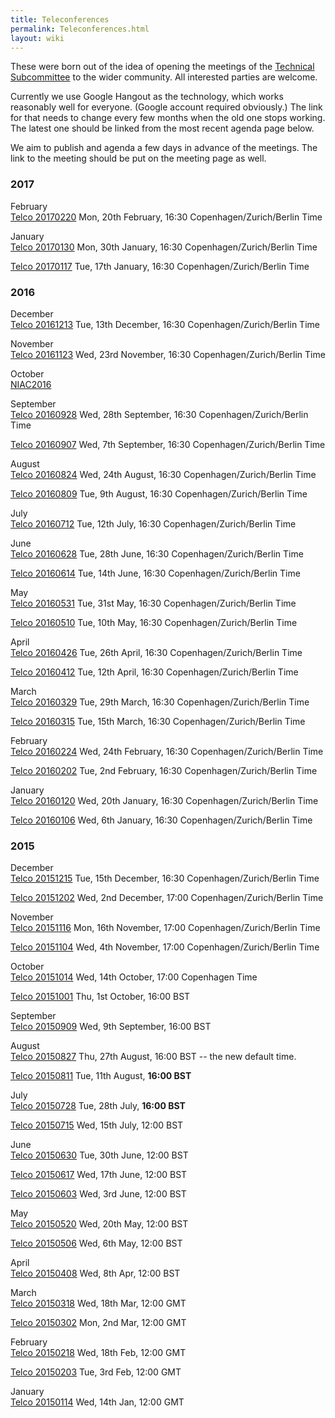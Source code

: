 ```yaml
---
title: Teleconferences
permalink: Teleconferences.html
layout: wiki
---
```


These were born out of the idea of opening the meetings of the
[Technical Subcommittee](Technical_Subcommittee.html "wikilink") to the wider
community. All interested parties are welcome.

Currently we use Google Hangout as the technology, which works
reasonably well for everyone. (Google account required obviously.) The
link for that needs to change every few months when the old one stops
working. The latest one should be linked from the most recent agenda
page below.

We aim to publish and agenda a few days in advance of the meetings. The
link to the meeting should be put on the meeting page as well.

### 2017

February  
[Telco 20170220](Telco_20170220.html "wikilink") Mon, 20th February, 16:30
Copenhagen/Zurich/Berlin Time

January  
[Telco 20170130](Telco_20170130.html "wikilink") Mon, 30th January, 16:30
Copenhagen/Zurich/Berlin Time

[Telco 20170117](Telco_20170117.html "wikilink") Tue, 17th January, 16:30
Copenhagen/Zurich/Berlin Time

### 2016

December  
[Telco 20161213](Telco_20161213.html "wikilink") Tue, 13th December, 16:30
Copenhagen/Zurich/Berlin Time

November  
[Telco 20161123](Telco_20161123.html "wikilink") Wed, 23rd November, 16:30
Copenhagen/Zurich/Berlin Time

October  
[NIAC2016](NIAC2016.html "wikilink")

September  
[Telco 20160928](Telco_20160928.html "wikilink") Wed, 28th September, 16:30
Copenhagen/Zurich/Berlin Time

[Telco 20160907](Telco_20160907.html "wikilink") Wed, 7th September, 16:30
Copenhagen/Zurich/Berlin Time

August  
[Telco 20160824](Telco_20160824.html "wikilink") Wed, 24th August, 16:30
Copenhagen/Zurich/Berlin Time

[Telco 20160809](Telco_20160809.html "wikilink") Tue, 9th August, 16:30
Copenhagen/Zurich/Berlin Time

July  
[Telco 20160712](Telco_20160712.html "wikilink") Tue, 12th July, 16:30
Copenhagen/Zurich/Berlin Time

June  
[Telco 20160628](Telco_20160628.html "wikilink") Tue, 28th June, 16:30
Copenhagen/Zurich/Berlin Time

[Telco 20160614](Telco_20160614.html "wikilink") Tue, 14th June, 16:30
Copenhagen/Zurich/Berlin Time

May  
[Telco 20160531](Telco_20160531.html "wikilink") Tue, 31st May, 16:30
Copenhagen/Zurich/Berlin Time

[Telco 20160510](Telco_20160510.html "wikilink") Tue, 10th May, 16:30
Copenhagen/Zurich/Berlin Time

April  
[Telco 20160426](Telco_20160426.html "wikilink") Tue, 26th April, 16:30
Copenhagen/Zurich/Berlin Time

[Telco 20160412](Telco_20160412.html "wikilink") Tue, 12th April, 16:30
Copenhagen/Zurich/Berlin Time

March  
[Telco 20160329](Telco_20160329.html "wikilink") Tue, 29th March, 16:30
Copenhagen/Zurich/Berlin Time

[Telco 20160315](Telco_20160315.html "wikilink") Tue, 15th March, 16:30
Copenhagen/Zurich/Berlin Time

February  
[Telco 20160224](Telco_20160224.html "wikilink") Wed, 24th February, 16:30
Copenhagen/Zurich/Berlin Time

[Telco 20160202](Telco_20160202.html "wikilink") Tue, 2nd February, 16:30
Copenhagen/Zurich/Berlin Time

January  
[Telco 20160120](Telco_20160120.html "wikilink") Wed, 20th January, 16:30
Copenhagen/Zurich/Berlin Time

[Telco 20160106](Telco_20160106.html "wikilink") Wed, 6th January, 16:30
Copenhagen/Zurich/Berlin Time

### 2015

December  
[Telco 20151215](Telco_20151215.html "wikilink") Tue, 15th December, 16:30
Copenhagen/Zurich/Berlin Time

[Telco 20151202](Telco_20151202.html "wikilink") Wed, 2nd December, 17:00
Copenhagen/Zurich/Berlin Time

November  
[Telco 20151116](Telco_20151116.html "wikilink") Mon, 16th November, 17:00
Copenhagen/Zurich/Berlin Time

[Telco 20151104](Telco_20151104.html "wikilink") Wed, 4th November, 17:00
Copenhagen/Zurich/Berlin Time

October  
[Telco 20151014](Telco_20151014.html "wikilink") Wed, 14th October, 17:00
Copenhagen Time

[Telco 20151001](Telco_20151001.html "wikilink") Thu, 1st October, 16:00 BST

September  
[Telco 20150909](Telco_20150909.html "wikilink") Wed, 9th September, 16:00
BST

August  
[Telco 20150827](Telco_20150827.html "wikilink") Thu, 27th August, 16:00 BST
-- the new default time.

[Telco 20150811](Telco_20150811.html "wikilink") Tue, 11th August, **16:00
BST**

July  
[Telco 20150728](Telco_20150728.html "wikilink") Tue, 28th July, **16:00
BST**

[Telco 20150715](Telco_20150715.html "wikilink") Wed, 15th July, 12:00 BST

June  
[Telco 20150630](Telco_20150630.html "wikilink") Tue, 30th June, 12:00 BST

[Telco 20150617](Telco_20150617.html "wikilink") Wed, 17th June, 12:00 BST

[Telco 20150603](Telco_20150603.html "wikilink") Wed, 3rd June, 12:00 BST

May  
[Telco 20150520](Telco_20150520.html "wikilink") Wed, 20th May, 12:00 BST

[Telco 20150506](Telco_20150506.html "wikilink") Wed, 6th May, 12:00 BST

April  
[Telco 20150408](Telco_20150408.html "wikilink") Wed, 8th Apr, 12:00 BST

March  
[Telco 20150318](Telco_20150318.html "wikilink") Wed, 18th Mar, 12:00 GMT

[Telco 20150302](Telco_20150302.html "wikilink") Mon, 2nd Mar, 12:00 GMT

February  
[Telco 20150218](Telco_20150218.html "wikilink") Wed, 18th Feb, 12:00 GMT

[Telco 20150203](Telco_20150203.html "wikilink") Tue, 3rd Feb, 12:00 GMT

January  
[Telco 20150114](Telco_20150114.html "wikilink") Wed, 14th Jan, 12:00 GMT
